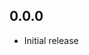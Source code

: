 <!-- https://developers.home-assistant.io/docs/add-ons/presentation#keeping-a-changelog -->

## 0.0.0

- Initial release
